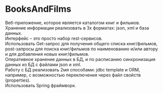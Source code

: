 # BooksAndFilms

Веб-приложение, которое является каталогом книг и фильмов. <br>
Хранение информации реализовать в 3х форматах: json, xml и база данных. <br>
Интерфейс – это просто набор rest-сервисов. <br>
Использовать Get-запрос для получения общего списка книг/фильмов, <br>
post-запросы для поиска книг/фильмов по наименованию и/или автору и для добавления новых книг/фильмов.<br>
Оперативное хранение данных в БД, и по расписанию синхронизация данных из БД с файлами json и xml. <br>
Работу с БД реализовать 2мя способами: jdbc template и ORM, например, с возможностью переключения через файл свойств (properties).<br>
Использовать Spring фраймворк.<br>
